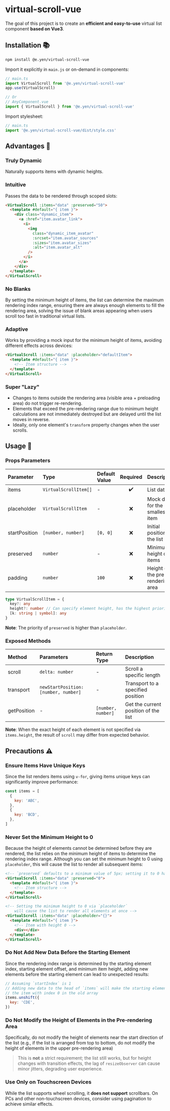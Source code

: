 # virtual-scroll-vue

The goal of this project is to create an **efficient and easy-to-use** virtual list component **based on Vue3**.

## Installation 📚

```bash
npm install @e.yen/virtual-scroll-vue
```

Import it explicitly in `main.js` or on-demand in components:

```js
// main.ts
import VirtualScroll from '@e.yen/virtual-scroll-vue'
app.use(VirtualScroll)

// Or
// AnyComponent.vue
import { VirtualScroll } from '@e.yen/virtual-scroll-vue'
```

Import stylesheet:

```js
// main.ts
import '@e.yen/virtual-scroll-vue/dist/style.css'
```

## Advantages 🧐

### Truly Dynamic

Naturally supports items with dynamic heights.

### Intuitive

Passes the data to be rendered through scoped slots:

```html
<VirtualScroll :items="data" :preserved="50">
  <template #default="{ item }">
    <div class="dynamic_item">
      <a :href="item.avatar_link">
        <i>
          <img
            class="dynamic_item_avatar"
            :srcset="item.avatar_sources"
            :sizes="item.avatar_sizes"
            :alt="item.avatar_alt"
          />
        </i>
      </a>
    </div>
  </template>
</VirtualScroll>
```

### No Blanks

By setting the minimum height of items, the list can determine the maximum rendering index range, ensuring there are always enough elements to fill the rendering area, solving the issue of blank areas appearing when users scroll too fast in traditional virtual lists.

### Adaptive

Works by providing a mock input for the minimum height of items, avoiding different effects across devices:

```html
<VirtualScroll :items="data" :placeholder="defaultItem">
  <template #default="{ item }">
    <!-- Item structure -->
  </template>
</VirtualScroll>
```

### Super "Lazy"

- Changes to items outside the rendering area (visible area + preloading area) do not trigger re-rendering.
- Elements that exceed the pre-rendering range due to minimum height calculations are not immediately destroyed but are delayed until the list moves in reverse.
- Ideally, only one element's `transform` property changes when the user scrolls.

## Usage 🤔

### Props Parameters

| Parameter     | Type                  | Default Value | Required | Description                      |
| :------------ | :-------------------- | :------------ | :------: | :------------------------------- |
| items         | `VirtualScrollItem[]` | -             |    ✔️    | List data                        |
| placeholder   | `VirtualScrollItem`   | -             |    ❌    | Mock data for the smallest item  |
| startPosition | `[number, number]`    | `[0, 0]`      |    ❌    | Initial position of the list     |
| preserved     | `number`              | -             |    ❌    | Minimum height of items          |
| padding       | `number`              | `100`         |    ❌    | Height of the pre-rendering area |

```ts
type VirtualScrollItem = {
  key?: any
  height?: number // Can specify element height, has the highest priority
  [k: string | symbol]: any
}
```

**Note**: The priority of `preserved` is higher than `placeholder`.

### Exposed Methods

| Method      | Parameters                           | Return Type        | Description                          |
| :---------- | :----------------------------------- | :----------------- | :----------------------------------- |
| scroll      | `delta: number`                      | -                  | Scroll a specific length             |
| transport   | `newStartPosition: [number, number]` | -                  | Transport to a specified position    |
| getPosition | -                                    | `[number, number]` | Get the current position of the list |

**Note**: When the exact height of each element is not specified via `items.height`, the result of `scroll` may differ from expected behavior.

## Precautions ⚠️

### Ensure Items Have Unique Keys

Since the list renders items using `v-for`, giving items unique keys can significantly improve performance:

```js
const items = [
  {
    key: 'ABC',
  },
  {
    key: 'BCD',
  },
]
```

### Never Set the Minimum Height to 0

Because the height of elements cannot be determined before they are rendered, the list relies on the minimum height of items to determine the rendering index range. Although you can set the minimum height to 0 using `placeholder`, this will cause the list to render all subsequent items:

```html
<!-- `preserved` defaults to a minimum value of 5px; setting it to 0 has no effect -->
<VirtualScroll :items="data" :preserved="0">
  <template #default="{ item }">
    <!-- Item structure -->
  </template>
</VirtualScroll>

<!-- Setting the minimum height to 0 via `placeholder`
    will cause the list to render all elements at once -->
<VirtualScroll :items="data" :placeholder="{}">
  <template #default="{ item }">
    <!-- Item with height 0 -->
    <div></div>
  </template>
</VirtualScroll>
```

### Do Not Add New Data Before the Starting Element

Since the rendering index range is determined by the starting element index, starting element offset, and minimum item height, adding new elements before the starting element can lead to unexpected results:

```js
// Assuming `startIndex` is 1
// Adding new data to the head of `items` will make the starting element of the list
// the item with index 0 in the old array
items.unshift({
  key: 'CDE',
})
```

### Do Not Modify the Height of Elements in the Pre-rendering Area

Specifically, do not modify the height of elements near the start direction of the list (e.g., if the list is arranged from top to bottom, do not modify the height of elements in the upper pre-rendering area)

> This is **not** a strict requirement; the list still works, but for height changes with transition effects, the lag of `resizeObserver` can cause minor jitters, degrading user experience.

### Use Only on Touchscreen Devices

While the list supports wheel scrolling, it **does not support** scrollbars. On PCs and other non-touchscreen devices, consider using pagination to achieve similar effects.
